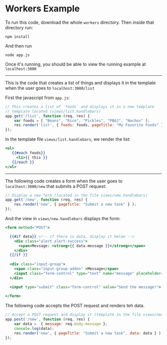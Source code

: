 # Workers Example

To run this code, download the whole `workers` directory. Then inside that directory run:

```shell
npm install 
```

And then run

```shell
node app.js
```

Once it's running, you should be able to view the running example at `localhost:3000`

---

This is the code that creates a list of things and displays it in the template when the user goes to `localhost:3000/list`

First the javascript from `app.js`:

```javascript
// This creates a list of `foods` and displays it in a new template
// template located (views/list.handlebars)
app.get('/list', function (req, res) {
	var foods = [ "Beans", "Rice", "Pickles", "PB&J", "Nachos" ];
    res.render('list', { foods: foods, pageTitle: "My Favorite Foods" } );
});
```

In the template file `views/list.handlebars`, we render the list:

```handlebars
<ul>
   {{#each foods}}
     <li>{{ this }}
   {{/each }}
</ul>
```

---

The following code creates a form when the user goes to `localhost:3000/new` that submits a POST request:

```javascript
// Display a new form (located in the file views/new.handlebars)
app.get('/new', function (req, res) {
    res.render('new', { pageTitle: "Submit a new task" } );
});
```

And the view in `views/new.handlebars` displays the form:

```handlebars
<form method="POST">

  {{#if data}} <!-- if there is data, display it below -->
    <div class="alert alert-success">
      <span>Message: <strong>{{ data.message }}</strong></span>
    </div>
  {{/if }}
  
  <div class="input-group">
    <span class="input-group-addon" >Message</span>  
    <input class="form-control" type="text" name="message" placeholder="Message you'd like to display...">
  </div>

  <input type="submit" class="form-control" value="Send the message!"> 
  
</form>
```

The following code accepts the POST request and renders teh data.

```javascript
// Accept a POST request and display it (template in the file views/new.handlebars)
app.post('/new', function (req, res) {
	var data =  { message: req.body.message };
	console.log(data);
    res.render('new', { pageTitle: "Submit a new task", data: data } );
});
```



